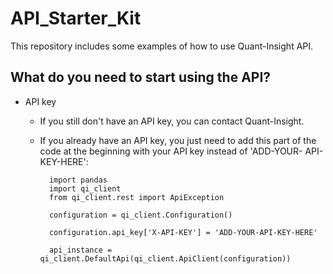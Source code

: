 # API_Starter_Kit

This repository includes some examples of how to use Quant-Insight API. 

## What do you need to start using the API?

* API key

  * If you still don't have an API key, you can contact Quant-Insight. 
  
  * If you already have an API key, you just need to add this part of the code at the beginning with your API key instead of 'ADD-YOUR-       API-KEY-HERE': 

          import pandas
          import qi_client
          from qi_client.rest import ApiException

          configuration = qi_client.Configuration()

          configuration.api_key['X-API-KEY'] = 'ADD-YOUR-API-KEY-HERE'

          api_instance = qi_client.DefaultApi(qi_client.ApiClient(configuration))




